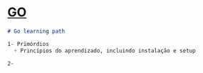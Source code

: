 # [GO](https://en.wikipedia.org/wiki/Go_programming_language) <br>

```markdown
# Go learning path

1- Primórdios
  + Princípios do aprendizado, incluindo instalação e setup

2-
```
